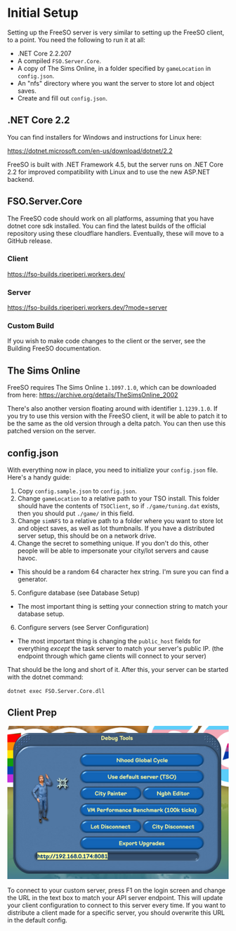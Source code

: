 # Initial Setup

Setting up the FreeSO server is very similar to setting up the FreeSO client, to a point. You need the following to run it at all:

- .NET Core 2.2.207
- A compiled `FSO.Server.Core`.
- A copy of The Sims Online, in a folder specified by `gameLocation` in `config.json`.
- An "nfs" directory where you want the server to store lot and object saves.
- Create and fill out `config.json`.

## .NET Core 2.2

You can find installers for Windows and instructions for Linux here:

https://dotnet.microsoft.com/en-us/download/dotnet/2.2

FreeSO is built with .NET Framework 4.5, but the server runs on .NET Core 2.2 for improved compatibility with Linux and to use the new ASP.NET backend.

## FSO.Server.Core

The FreeSO code should work on all platforms, assuming that you have dotnet core sdk installed. You can find the latest builds of the official repository using these cloudflare handlers. Eventually, these will move to a GitHub release.

### Client

https://fso-builds.riperiperi.workers.dev/

### Server

https://fso-builds.riperiperi.workers.dev/?mode=server

### Custom Build

If you wish to make code changes to the client or the server, see the Building FreeSO documentation.

## The Sims Online

FreeSO requires The Sims Online `1.1097.1.0`, which can be downloaded from here: https://archive.org/details/TheSimsOnline_2002

There's also another version floating around with identifier `1.1239.1.0`. If you try to use this version with the FreeSO client, it will be able to patch it to be the same as the old version through a delta patch. You can then use this patched version on the server.

## config.json

With everything now in place, you need to initialize your `config.json` file. Here's a handy guide:

1. Copy `config.sample.json` to `config.json`.
2. Change `gameLocation` to a relative path to your TSO install. This folder should have the contents of `TSOClient`, so if `./game/tuning.dat` exists, then you should put `./game/` in this field.
3. Change `simNFS` to a relative path to a folder where you want to store lot and object saves, as well as lot thumbnails. If you have a distributed server setup, this should be on a network drive.
4. Change the secret to something unique. If you don't do this, other people will be able to impersonate your city/lot servers and cause havoc.
  - This should be a random 64 character hex string. I'm sure you can find a generator.
5. Configure database (see Database Setup)
  - The most important thing is setting your connection string to match your database setup.
6. Configure servers (see Server Configuration)
  - The most important thing is changing the `public_host` fields for everything _except_ the task server to match your server's public IP. (the endpoint through which game clients will connect to your server)

That should be the long and short of it. After this, your server can be started with the dotnet command:

`dotnet exec FSO.Server.Core.dll`

## Client Prep

![](./media/debugurl.png)

To connect to your custom server, press F1 on the login screen and change the URL in the text box to match your API server endpoint. This will update your client configuration to connect to this server every time. If you want to distribute a client made for a specific server, you should overwrite this URL in the default config.

